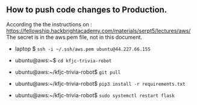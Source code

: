 **How to push code changes to Production.**
----
According the the instructions on :
https://fellowship.hackbrightacademy.com/materials/serpt5/lectures/aws/
<br>
The secret is in the aws.pem file, not in this document.

* laptop $ `ssh -i ~/.ssh/aws.pem ubuntu@44.227.66.155`

* ubuntu@aws:~$ `cd kfjc-trivia-robot`

* ubuntu@aws:~/kfjc-trivia-robot$ `git pull`

* ubuntu@aws:~/kfjc-trivia-robot$ `pip3 install -r requirements.txt`

* ubuntu@aws:~/kfjc-trivia-robot$ `sudo systemctl restart flask`

